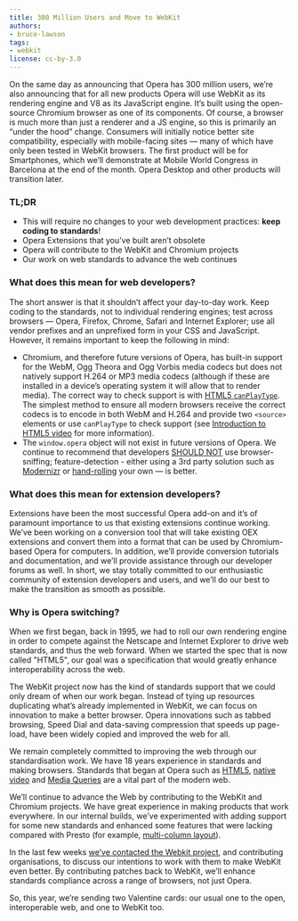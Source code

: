 ```yaml
---
title: 300 Million Users and Move to WebKit
authors:
- bruce-lawson
tags:
- webkit
license: cc-by-3.0
---
```


On the same day as announcing that Opera has 300 million users, we’re also announcing that for all new products Opera will use WebKit as its rendering engine and V8 as its JavaScript engine. It’s built using the open-source Chromium browser as one of its components. Of course, a browser is much more than just a renderer and a JS engine, so this is primarily an “under the hood” change. Consumers will initially notice better site compatibility, especially with mobile-facing sites — many of which have only been tested in WebKit browsers. The first product will be for Smartphones, which we’ll demonstrate at Mobile World Congress in Barcelona at the end of the month. Opera Desktop and other products will transition later.

### TL;DR

* This will require no changes to your web development practices: **keep coding to standards**!
* Opera Extensions that you’ve built aren’t obsolete
* Opera will contribute to the WebKit and Chromium projects
* Our work on web standards to advance the web continues

### What does this mean for web developers?

The short answer is that it shouldn’t affect your day-to-day work. Keep coding to the standards, not to individual rendering engines; test across browsers — Opera, Firefox, Chrome, Safari and Internet Explorer; use all vendor prefixes and an unprefixed form in your CSS and JavaScript. However, it remains important to keep the following in mind:

* Chromium, and therefore future versions of Opera, has built-in support for the WebM, Ogg Theora and Ogg Vorbis media codecs but does not natively support H.264 or MP3 media codecs (although if these are installed in a device’s operating system it will allow that to render media). The correct way to check support is with [HTML5 `canPlayType`](https://html.spec.whatwg.org/multipage/the-video-element.html#dom-navigator-canplaytype). The simplest method to ensure all modern browsers receive the correct codecs is to encode in both WebM and H.264 and provide two `<source>` elements or use `canPlayType` to check support (see [Introduction to HTML5 video](https://dev.opera.com/articles/view/introduction-html5-video/) for more information).
* The `window.opera` object will not exist in future versions of Opera. We continue to recommend that developers [SHOULD NOT](http://www.ietf.org/rfc/rfc2119.txt) use browser-sniffing; feature-detection - either using a 3rd party solution such as [Modernizr](http://modernizr.com/) or [hand-rolling](http://diveintohtml5.info/everything.html) your own — is better.

### What does this mean for extension developers?

Extensions have been the most successful Opera add-on and it’s of paramount importance to us that existing extensions continue working. We’ve been working on a conversion tool that will take existing OEX extensions and convert them into a format that can be used by Chromium-based Opera for computers. In addition, we’ll provide conversion tutorials and documentation, and we’ll provide assistance through our developer forums as well. In short, we stay totally committed to our enthusiastic community of extension developers and users, and we’ll do our best to make the transition as smooth as possible.

### Why is Opera switching?

When we first began, back in 1995, we had to roll our own rendering engine in order to compete against the Netscape and Internet Explorer to drive web standards, and thus the web forward. When we started the spec that is now called "HTML5", our goal was a specification that would greatly enhance interoperability across the web.

The WebKit project now has the kind of standards support that we could only dream of when our work began. Instead of tying up resources duplicating what’s already implemented in WebKit, we can focus on innovation to make a better browser. Opera innovations such as tabbed browsing, Speed Dial and data-saving compression that speeds up page-load, have been widely copied and improved the web for all.

We remain completely committed to improving the web through our standardisation work.  We have 18 years experience in standards and making browsers. Standards that began at Opera such as [HTML5](https://html.spec.whatwg.org/multipage/introduction.html#history-1), [native video](http://lists.whatwg.org/pipermail/whatwg-whatwg.org/2007-February/009702.html) and [Media Queries](http://www.w3.org/People/howcome/p/cascade.html) are a vital part of the modern web.

We’ll continue to advance the Web by contributing to the WebKit and Chromium projects. We have great experience in making products that work everywhere. In our internal builds, we’ve experimented with adding support for some new standards and enhanced some features that were lacking compared with Presto (for example, [multi-column layout](https://bugs.webkit.org/show_bug.cgi?id=15553)).

In the last few weeks [we’ve contacted the Webkit project](https://lists.webkit.org/pipermail/webkit-dev/2013-February/023820.html), and contributing organisations, to discuss our intentions to work with them to make WebKit even better. By contributing patches back to WebKit, we’ll enhance standards compliance across a range of browsers, not just Opera.

So, this year, we’re sending two Valentine cards: our usual one to the open, interoperable web, and one to WebKit too.
